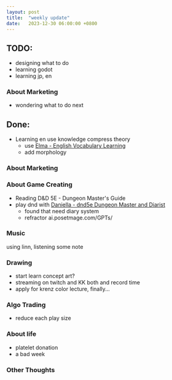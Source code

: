 ```yaml
---
layout: post
title:  "weekly update"
date:   2023-12-30 06:00:00 +0800
---
```


## TODO:
* designing what to do
* learning godot
* learning jp, en

### About Marketing
* wondering what to do next




## Done:
* Learning en use knowledge compress theory
  * use [Elma - English Vocabulary Learning](https://gptstore.ai/gpts/8SjS1X4Nf)
  * add morphology

### About Marketing

### About Game Creating
* Reading D&D 5E - Dungeon Master's Guide 
* play dnd with [Daniella - dnd5e Dungeon Master and Diarist](https://gptstore.ai/gpts/S_jpnGmnyu)
  * found that need diary system
  * refractor ai.posetmage.com/GPTs/

### Music
using linn, listening some note

### Drawing
* start learn concept art?
* streaming on twitch and KK both and record time
* apply for krenz color lecture, finally...


### Algo Trading
* reduce each play size

### About life
* platelet donation
* a bad week

### Other Thoughts
